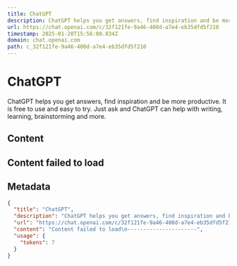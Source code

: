 ```yaml
---
title: ChatGPT
description: ChatGPT helps you get answers, find inspiration and be more productive. It is free to use and easy to try. Just ask and ChatGPT can help with writing, learning, brainstorming and more.
url: https://chat.openai.com/c/32f121fe-9a46-400d-a7e4-eb35dfd5f210
timestamp: 2025-01-20T15:56:00.834Z
domain: chat.openai.com
path: c_32f121fe-9a46-400d-a7e4-eb35dfd5f210
---
```


# ChatGPT


ChatGPT helps you get answers, find inspiration and be more productive. It is free to use and easy to try. Just ask and ChatGPT can help with writing, learning, brainstorming and more.


## Content

Content failed to load
----------------------

## Metadata

```json
{
  "title": "ChatGPT",
  "description": "ChatGPT helps you get answers, find inspiration and be more productive. It is free to use and easy to try. Just ask and ChatGPT can help with writing, learning, brainstorming and more.",
  "url": "https://chat.openai.com/c/32f121fe-9a46-400d-a7e4-eb35dfd5f210",
  "content": "Content failed to load\n----------------------",
  "usage": {
    "tokens": 7
  }
}
```
